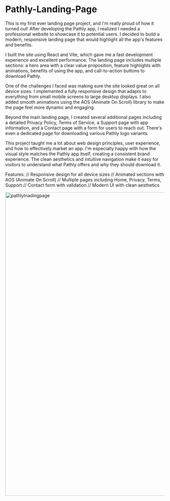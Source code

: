 # Pathly-Landing-Page
This is my first ever landing page project, and I'm really proud of how it turned out! After developing the Pathly app, I realized I needed a professional website to showcase it to potential users. I decided to build a modern, responsive landing page that would highlight all the app's features and benefits.

I built the site using React and Vite, which gave me a fast development experience and excellent performance. The landing page includes multiple sections: a hero area with a clear value proposition, feature highlights with animations, benefits of using the app, and call-to-action buttons to download Pathly.

One of the challenges I faced was making sure the site looked great on all device sizes. I implemented a fully responsive design that adapts to everything from small mobile screens to large desktop displays. I also added smooth animations using the AOS (Animate On Scroll) library to make the page feel more dynamic and engaging.

Beyond the main landing page, I created several additional pages including a detailed Privacy Policy, Terms of Service, a Support page with app information, and a Contact page with a form for users to reach out. There's even a dedicated page for downloading various Pathly logo variants.

This project taught me a lot about web design principles, user experience, and how to effectively market an app. I'm especially happy with how the visual style matches the Pathly app itself, creating a consistent brand experience. The clean aesthetics and intuitive navigation make it easy for visitors to understand what Pathly offers and why they should download it.

Features:
// Responsive design for all device sizes
// Animated sections with AOS (Animate On Scroll)
// Multiple pages including Home, Privacy, Terms, Support
// Contact form with validation
// Modern UI with clean aesthetics

<img width="1905" height="961" alt="pathlylnadingpage" src="https://github.com/user-attachments/assets/c4df158b-495b-4270-9e77-5d0c2503bc40" />
